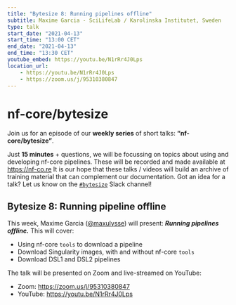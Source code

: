 ```yaml
---
title: "Bytesize 8: Running pipelines offline"
subtitle: Maxime Garcia - SciLifeLab / Karolinska Institutet, Sweden
type: talk
start_date: "2021-04-13"
start_time: "13:00 CET"
end_date: "2021-04-13"
end_time: "13:30 CET"
youtube_embed: https://youtu.be/N1rRr4J0Lps
location_url:
    - https://youtu.be/N1rRr4J0Lps
    - https://zoom.us/j/95310380847
---
```


# nf-core/bytesize

Join us for an episode of our **weekly series** of short talks: **“nf-core/bytesize”**.

Just **15 minutes** + questions, we will be focussing on topics about using and developing nf-core pipelines.
These will be recorded and made available at <https://nf-co.re>
It is our hope that these talks / videos will build an archive of training material that can complement our documentation.
Got an idea for a talk? Let us know on the [`#bytesize`](https://nfcore.slack.com/channels/bytesize) Slack channel!

## Bytesize 8: Running pipeline offline

This week, Maxime Garcia ([@maxulysse](http://github.com/maxulysse/)) will present: _**Running pipelines offline.**_
This will cover:

* Using nf-core `tools` to download a pipeline
* Download Singularity images, with and without nf-core `tools`
* Download DSL1 and DSL2 pipelines

The talk will be presented on Zoom and live-streamed on YouTube:

* Zoom: <https://zoom.us/j/95310380847>
* YouTube: <https://youtu.be/N1rRr4J0Lps>
